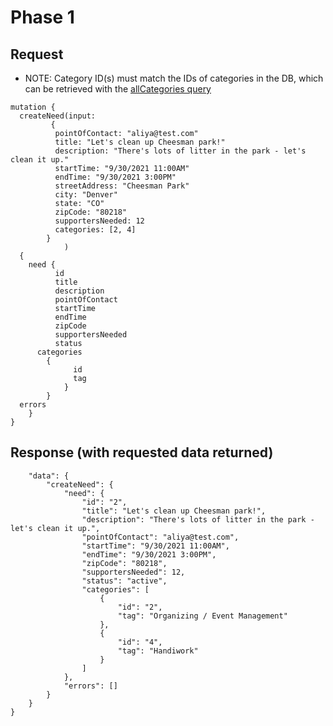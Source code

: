 # Phase 1
## Request 
* NOTE: Category ID(s) must match the IDs of categories in the DB, which can be retrieved with the [allCategories query](https://github.com/Barn-Raiser/project-planning/blob/main/contracts/allCategories_JSON_Contract.md) 
```
mutation {
  createNeed(input:
	     {
	      pointOfContact: "aliya@test.com"
	      title: "Let's clean up Cheesman park!"
	      description: "There's lots of litter in the park - let's clean it up."
	      startTime: "9/30/2021 11:00AM"
	      endTime: "9/30/2021 3:00PM"
	      streetAddress: "Cheesman Park"
	      city: "Denver"
	      state: "CO"
	      zipCode: "80218"
	      supportersNeeded: 12
	      categories: [2, 4]
	    }
            )
  {
    need {
          id
          title
          description  
          pointOfContact
          startTime 
          endTime 
          zipCode 
          supportersNeeded 
          status
	  categories
	    {
              id
              tag
            }
        }
  errors
	}
}
```

## Response (with requested data returned)
```{
    "data": {
        "createNeed": {
            "need": {
                "id": "2",
                "title": "Let's clean up Cheesman park!",
                "description": "There's lots of litter in the park - let's clean it up.",
                "pointOfContact": "aliya@test.com",
                "startTime": "9/30/2021 11:00AM",
                "endTime": "9/30/2021 3:00PM",
                "zipCode": "80218",
                "supportersNeeded": 12,
                "status": "active",
                "categories": [
                    {
                        "id": "2",
                        "tag": "Organizing / Event Management"
                    },
                    {
                        "id": "4",
                        "tag": "Handiwork"
                    }
                ]
            },
            "errors": []
        }
    }
}
```
